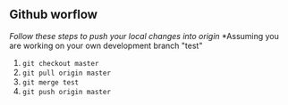 ## Github worflow
*Follow these steps to push your local changes into origin*
*Assuming you are working on your own development branch "test"
1. `git checkout master`
2. `git pull origin master`
3. `git merge test`
4. `git push origin master`